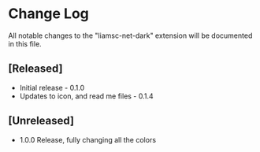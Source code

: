 # Change Log

All notable changes to the "liamsc-net-dark" extension will be documented in this file.

## [Released]

- Initial release - 0.1.0
- Updates to icon, and read me files - 0.1.4

## [Unreleased]

- 1.0.0 Release, fully changing all the colors
